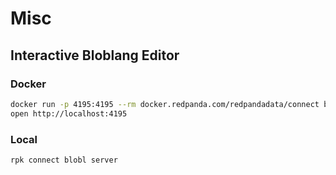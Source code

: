 # Misc

## Interactive Bloblang Editor

### Docker

```bash
docker run -p 4195:4195 --rm docker.redpanda.com/redpandadata/connect blobl server --no-open --host 0.0.0.0
open http://localhost:4195
```

### Local

```bash
rpk connect blobl server
```
